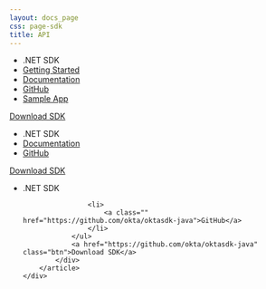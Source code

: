 ```yaml
---
layout: docs_page
css: page-sdk
title: API
---
```


<section class="section--full-width section--sdk">
	<div class="wrap">
		<article class="col-1-3">
			<div class="sdk-img">
				<a class="thumbnail net" href="/">
				</a>
			</div>
			<div class="content">
				<ul class="sdk-list">
					<li>.NET SDK</li>
					<li>
						<a class="" href="/docs/sdk/core/csharp_api_sdk/html/6af60b57-62fa-477c-a899-e2f21286c53d.htm">Getting Started</a>
					</li>
					<li>
						<a class="" href="/docs/sdk/core/csharp_api_sdk/">Documentation</a>
					</li>
					<li>
						<a class="" href="https://github.com/okta/oktasdk-csharp">GitHub</a>
					</li>
					<li>
						<a class="" href="https://github.com/okta/okta-music-store">Sample App</a>
					</li>
				</ul>
				<a href="http://www.nuget.org/packages/Okta.Core.Client/" class="btn">Download SDK</a>
			</div>
		</article>
		<article class="col-1-3">
			<div class="sdk-img">
				<a class="thumbnail powershell" href="/">
				</a>
			</div>
			<div class="content">
				<ul class="sdk-list">
									<li>.NET SDK</li>
					<li>
						<a class="" href="https://github.com/okta/oktasdk-csharp/tree/master/Okta.Core.Automation">Documentation</a>
					</li>
					<li>
						<a class="" href="https://github.com/okta/oktasdk-csharp">GitHub</a>
					</li>
				</ul>
				<a href="https://chocolatey.org/packages/Okta.Core.Automation" class="btn">Download SDK</a>
			</div>
		</article>
		<article class="col-1-3">
			<div class="sdk-img">
				<a class="thumbnail java"  href="/">
				</a>
			</div>
			<div class="content">
				<ul class="sdk-list">
									<li>.NET SDK</li>

					<li>
						<a class="" href="https://github.com/okta/oktasdk-java">GitHub</a>
					</li>
				</ul>
				<a href="https://github.com/okta/oktasdk-java" class="btn">Download SDK</a>
			</div>
		</article>
	</div>
</section>

<style>
	footer-xxx {
		position: absolute !important;
		width: 100%;
		bottom: 0;
	}
	#scroll-top-button {
		display: none;
	}
	body {
		overflow: hidden;
	}
</style>